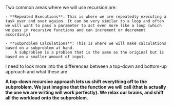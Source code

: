 Two common areas where we will use recursion are:
	
	- **Repeated Executions**: This is where we are repeatedly executing a task over and over agaion. It can be very similar to a loop and often we will want to pass a parameter to act even more like a loop (which we pass in recursive functions and can increment or decrement accordinly)
	
	- **Subproblem Calculations**: This is where we will make calculations based on a subproblem at hand. 
		A subproblem is a problem that is the same as the original but is based on a smaller amount of input.


I need to look more into the differences between a top-down and bottom-up approach and what these are


**A top-down recursive approach lets us shift everything off to the subproblem. We just imagine that the function we will call (that is actually the one we are writing will work perfectly). We relax our brains, and shift all the workload onto the subproblem.**

